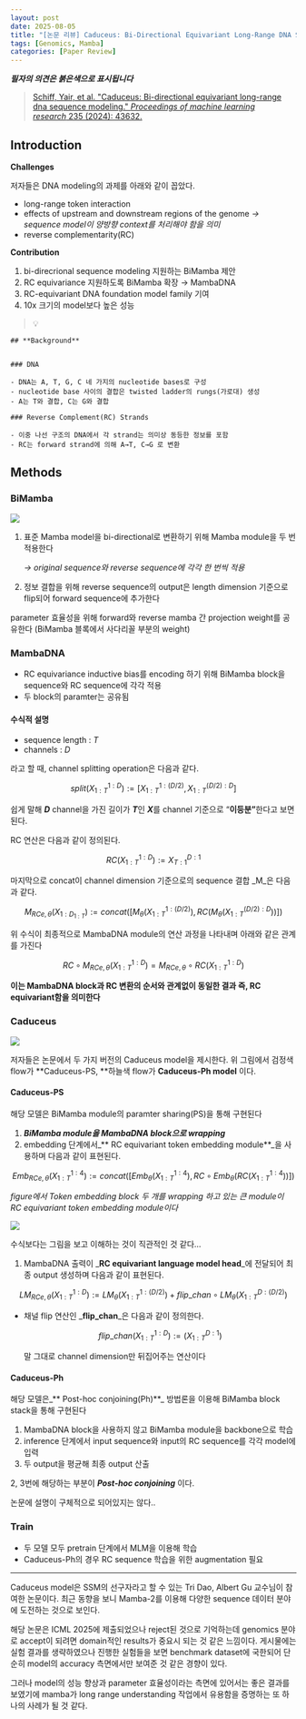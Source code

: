 ```yaml
---
layout: post
date: 2025-08-05
title: "[논문 리뷰] Caduceus: Bi-Directional Equivariant Long-Range DNA Sequence Modeling"
tags: [Genomics, Mamba]
categories: [Paper Review]
---
```


<span class="notion-red">_**필자의 의견은 붉은색으로 표시됩니다**_</span>


> [Schiff, Yair, et al. "Caduceus: Bi-directional equivariant long-range dna sequence modeling." ](https://pmc.ncbi.nlm.nih.gov/articles/PMC12189541/)[_Proceedings of machine learning research_](https://pmc.ncbi.nlm.nih.gov/articles/PMC12189541/)[ 235 (2024): 43632.](https://pmc.ncbi.nlm.nih.gov/articles/PMC12189541/)



## Introduction


**Challenges**


저자들은 DNA modeling의 과제를 아래와 같이 꼽았다.

- long-range token interaction
- effects of upstream and downstream regions of the genome 
_→ sequence model이 양방향 context를 처리해야 함을 의미_
- reverse complementarity(RC)

**Contribution**

1. bi-direcrional sequence modeling 지원하는 BiMamba 제안
1. RC equivariance 지원하도록 BiMamba 확장 → MambaDNA
1. RC-equivariant DNA foundation model family 기여
1. 10x 크기의 model보다 높은 성능

> 💡 


	## **Background**


	### DNA

	- DNA는 A, T, G, C 네 가지의 nucleotide bases로 구성
	- nucleotide base 사이의 결합은 twisted ladder의 rungs(가로대) 생성
	- A는 T와 결합, C는 G와 결합

	### Reverse Complement(RC) Strands

	- 이중 나선 구조의 DNA에서 각 strand는 의미상 동등한 정보를 포함
	- RC는 forward strand에 의해 A→T, C→G 로 변환


## Methods



### BiMamba


![](https://prod-files-secure.s3.us-west-2.amazonaws.com/542b861c-36a8-4051-84e5-8804b6728dba/2c247d59-7815-4980-99f0-8f0d21f445a7/image.png?X-Amz-Algorithm=AWS4-HMAC-SHA256&X-Amz-Content-Sha256=UNSIGNED-PAYLOAD&X-Amz-Credential=ASIAZI2LB4665BOOY5CW%2F20251009%2Fus-west-2%2Fs3%2Faws4_request&X-Amz-Date=20251009T161127Z&X-Amz-Expires=3600&X-Amz-Security-Token=IQoJb3JpZ2luX2VjED8aCXVzLXdlc3QtMiJHMEUCIQCpnWu4q%2BsTjWB9aH66aBJAEQsD584lJkqC1g7QzPkmpwIgZWhKSwp3KVQlgOiyT1xfadQ5VziBOZDgNYd3XaX8Ky4qiAQI2P%2F%2F%2F%2F%2F%2F%2F%2F%2F%2FARAAGgw2Mzc0MjMxODM4MDUiDPChttstu%2B%2BilFhAFSrcA83nZePjJV6XKGsIQ2cMUbAQpdxgdc0rWs8gTrM%2FYGIoqGZDIwNlwHPhvrWejokOQxuZ5glekgj9dNRT3FL6FDxDUKDL64VjSoLekYJDqmr13I%2BHkcYFCiNRPAP9n5HSmPnDfvZK8heM9OkM%2FRIhL61qcUQW6KnKWI5G5RJ4ESE1%2FOuLFzScnJqZ4OdQhn%2FwPctmkJhO3O91j7a5T6v6cnFpjY5Up4kxngbFnWJDGGPJFlqWnZUJ0AWj28b6TG0MIsGbBcY48fS5dmgAH4hehDGHxVADLdF9iRG77g1LY1%2Bvf0NF%2BnSNv526IT5C1aGJz%2FjFgmL%2FeJbXnGJDUptYJtPlwf%2FDDxkt%2Bv61algbF1hiWNxn8L8vGTbUrLnEGY9xa2vgX52zUKeDmEFqEk8woiOHJidh8DcF7NyGWA73s3X55XZQRT6uKnTSxr%2F71yjqFgxlr4nGx4yUnlW90x%2F4N%2FfvmPN%2FBdihHQ%2B4CcSedGL2c2%2BAfbJTgZVi5u1OAHnXSC1Uv%2F09ChccCWRAY%2F0xAqdvPRa1wrkZAozNoD%2Bnd3qcW%2FhMbt%2FY9hlnp0ENaVjlfeMom71YsmvHH856%2FfsN10DdmmN%2BRxl7hVgIQg3owju8fB3xQsKwi9mk6NbkMJGSn8cGOqUB4QaRwEYG6%2FL4MW52TbQK5mu5HKroI1IFFpeqVTvScI5b81Ytt1hd9HBZJbAc9o8gk8GFc19SRQzEJ6QRctQ2GrM0jzkgE4aMotCbbWXL3OzNm8ZtdpVuTyJoS6lPeupyrUpYSCZD4OXY0fWh2qSdMmdzsEkoJcuoNhyfEx%2B%2FbJ%2Fv%2BjMWGBRY7IUgeSQRiXtBjpGdJWZ0KakxyZVajbW8avpxN6Ag&X-Amz-Signature=e5cd70e549c94d0919662e70833f4266cf1685709a855b1d76dc2d4fada89be4&X-Amz-SignedHeaders=host&x-amz-checksum-mode=ENABLED&x-id=GetObject)

1. 표준 Mamba model을 bi-directional로 변환하기 위해 Mamba module을 두 번 적용한다

	_→ original sequence와 reverse sequence에 각각 한 번씩 적용_

1. 정보 결합을 위해 reverse sequence의 output은 length dimension 기준으로 flip되어 forward sequence에 추가한다

parameter 효율성을 위해 forward와 reverse mamba 간 projection weight를 공유한다 (BiMamba 블록에서 사다리꼴 부분의 weight)



### MambaDNA

- RC equivariance inductive bias를 encoding 하기 위해 BiMamba block을 sequence와 RC sequence에 각각 적용
- 두 block의 paramter는 공유됨


#### 수식적 설명

- sequence length : _T_
- channels : _D_

라고 할 때,  channel splitting operation은 다음과 같다.


$$
split(X^{1:D}_{1:T}):=[X^{1:(D/2)}_{1:T},X^{(D/2):D}_{1:T}]
$$


<span class="notion-red">쉽게 말해 </span><span class="notion-red">_**D**_</span><span class="notion-red"> channel을 가진 길이가 </span><span class="notion-red">_**T**_</span><span class="notion-red">인 </span><span class="notion-red">_**X**_</span><span class="notion-red">를 channel 기준으로 “</span><span class="notion-red">**이등분”**</span><span class="notion-red">한다고 보면 된다.</span>


RC 연산은 다음과 같이 정의된다.


$$
RC(X^{1:D}_{1:T}):=X^{D:1}_{T:1}
$$


마지막으로 concat이 channel dimension 기준으로의 sequence 결합 _M_은 다음과 같다.


$$
M_{RCe,\theta}(X_{1:D_{1:T}}):=concat([M_{\theta}(X^{1:(D/2)}_{1:T}),RC(M_{\theta}(X^{(D/2):D}_{1:T}))])
$$


위 수식이 최종적으로 MambaDNA module의 연산 과정을 나타내며 아래와 같은 관계를 가진다


$$
RC\circ M_{RCe,\theta}(X^{1:D}_{1:T}) = M_{RCe,\theta} \circ RC(X^{1:D}_{1:T})
$$


**이는 MambaDNA block과 RC 변환의 순서와 관계없이 동일한 결과 즉, RC equivariant함을 의미한다**



### Caduceus


![](https://prod-files-secure.s3.us-west-2.amazonaws.com/542b861c-36a8-4051-84e5-8804b6728dba/f94a60d7-8145-473b-aef9-7c68d3ec604a/image.png?X-Amz-Algorithm=AWS4-HMAC-SHA256&X-Amz-Content-Sha256=UNSIGNED-PAYLOAD&X-Amz-Credential=ASIAZI2LB4665BOOY5CW%2F20251009%2Fus-west-2%2Fs3%2Faws4_request&X-Amz-Date=20251009T161127Z&X-Amz-Expires=3600&X-Amz-Security-Token=IQoJb3JpZ2luX2VjED8aCXVzLXdlc3QtMiJHMEUCIQCpnWu4q%2BsTjWB9aH66aBJAEQsD584lJkqC1g7QzPkmpwIgZWhKSwp3KVQlgOiyT1xfadQ5VziBOZDgNYd3XaX8Ky4qiAQI2P%2F%2F%2F%2F%2F%2F%2F%2F%2F%2FARAAGgw2Mzc0MjMxODM4MDUiDPChttstu%2B%2BilFhAFSrcA83nZePjJV6XKGsIQ2cMUbAQpdxgdc0rWs8gTrM%2FYGIoqGZDIwNlwHPhvrWejokOQxuZ5glekgj9dNRT3FL6FDxDUKDL64VjSoLekYJDqmr13I%2BHkcYFCiNRPAP9n5HSmPnDfvZK8heM9OkM%2FRIhL61qcUQW6KnKWI5G5RJ4ESE1%2FOuLFzScnJqZ4OdQhn%2FwPctmkJhO3O91j7a5T6v6cnFpjY5Up4kxngbFnWJDGGPJFlqWnZUJ0AWj28b6TG0MIsGbBcY48fS5dmgAH4hehDGHxVADLdF9iRG77g1LY1%2Bvf0NF%2BnSNv526IT5C1aGJz%2FjFgmL%2FeJbXnGJDUptYJtPlwf%2FDDxkt%2Bv61algbF1hiWNxn8L8vGTbUrLnEGY9xa2vgX52zUKeDmEFqEk8woiOHJidh8DcF7NyGWA73s3X55XZQRT6uKnTSxr%2F71yjqFgxlr4nGx4yUnlW90x%2F4N%2FfvmPN%2FBdihHQ%2B4CcSedGL2c2%2BAfbJTgZVi5u1OAHnXSC1Uv%2F09ChccCWRAY%2F0xAqdvPRa1wrkZAozNoD%2Bnd3qcW%2FhMbt%2FY9hlnp0ENaVjlfeMom71YsmvHH856%2FfsN10DdmmN%2BRxl7hVgIQg3owju8fB3xQsKwi9mk6NbkMJGSn8cGOqUB4QaRwEYG6%2FL4MW52TbQK5mu5HKroI1IFFpeqVTvScI5b81Ytt1hd9HBZJbAc9o8gk8GFc19SRQzEJ6QRctQ2GrM0jzkgE4aMotCbbWXL3OzNm8ZtdpVuTyJoS6lPeupyrUpYSCZD4OXY0fWh2qSdMmdzsEkoJcuoNhyfEx%2B%2FbJ%2Fv%2BjMWGBRY7IUgeSQRiXtBjpGdJWZ0KakxyZVajbW8avpxN6Ag&X-Amz-Signature=269ed1647fca2a15e68eff982161a33d4e429f268dee7705d70c3eb54a0590ff&X-Amz-SignedHeaders=host&x-amz-checksum-mode=ENABLED&x-id=GetObject)


저자들은 논문에서 두 가지 버전의 Caduceus model을 제시한다. 위 그림에서 검정색 flow가 **Caduceus-PS, **하늘색 flow가 **Caduceus-Ph model** 이다.



#### Caduceus-PS


해당 모델은 BiMamba module의 paramter sharing(PS)을 통해 구현된다

1. _**BiMamba module을 MambaDNA block으로 wrapping**_
1. embedding 단계에서_** RC equivariant token embedding module**_을 사용하며 다음과 같이 표현된다.

$$
Emb_{RCe,\theta}(X^{1:4}_{1:T}):=concat([Emb_{\theta}(X^{1:4}_{1:T}),RC \circ Emb_{\theta}(RC(X^{1:4}_{1:T}))])
$$


_figure에서 Token embedding block 두 개를 wrapping 하고 있는 큰 module이 RC equivariant token embedding module이다_


![](https://prod-files-secure.s3.us-west-2.amazonaws.com/542b861c-36a8-4051-84e5-8804b6728dba/b175e4da-71eb-4e91-8c23-a06dabe673c9/image.png?X-Amz-Algorithm=AWS4-HMAC-SHA256&X-Amz-Content-Sha256=UNSIGNED-PAYLOAD&X-Amz-Credential=ASIAZI2LB4665BOOY5CW%2F20251009%2Fus-west-2%2Fs3%2Faws4_request&X-Amz-Date=20251009T161127Z&X-Amz-Expires=3600&X-Amz-Security-Token=IQoJb3JpZ2luX2VjED8aCXVzLXdlc3QtMiJHMEUCIQCpnWu4q%2BsTjWB9aH66aBJAEQsD584lJkqC1g7QzPkmpwIgZWhKSwp3KVQlgOiyT1xfadQ5VziBOZDgNYd3XaX8Ky4qiAQI2P%2F%2F%2F%2F%2F%2F%2F%2F%2F%2FARAAGgw2Mzc0MjMxODM4MDUiDPChttstu%2B%2BilFhAFSrcA83nZePjJV6XKGsIQ2cMUbAQpdxgdc0rWs8gTrM%2FYGIoqGZDIwNlwHPhvrWejokOQxuZ5glekgj9dNRT3FL6FDxDUKDL64VjSoLekYJDqmr13I%2BHkcYFCiNRPAP9n5HSmPnDfvZK8heM9OkM%2FRIhL61qcUQW6KnKWI5G5RJ4ESE1%2FOuLFzScnJqZ4OdQhn%2FwPctmkJhO3O91j7a5T6v6cnFpjY5Up4kxngbFnWJDGGPJFlqWnZUJ0AWj28b6TG0MIsGbBcY48fS5dmgAH4hehDGHxVADLdF9iRG77g1LY1%2Bvf0NF%2BnSNv526IT5C1aGJz%2FjFgmL%2FeJbXnGJDUptYJtPlwf%2FDDxkt%2Bv61algbF1hiWNxn8L8vGTbUrLnEGY9xa2vgX52zUKeDmEFqEk8woiOHJidh8DcF7NyGWA73s3X55XZQRT6uKnTSxr%2F71yjqFgxlr4nGx4yUnlW90x%2F4N%2FfvmPN%2FBdihHQ%2B4CcSedGL2c2%2BAfbJTgZVi5u1OAHnXSC1Uv%2F09ChccCWRAY%2F0xAqdvPRa1wrkZAozNoD%2Bnd3qcW%2FhMbt%2FY9hlnp0ENaVjlfeMom71YsmvHH856%2FfsN10DdmmN%2BRxl7hVgIQg3owju8fB3xQsKwi9mk6NbkMJGSn8cGOqUB4QaRwEYG6%2FL4MW52TbQK5mu5HKroI1IFFpeqVTvScI5b81Ytt1hd9HBZJbAc9o8gk8GFc19SRQzEJ6QRctQ2GrM0jzkgE4aMotCbbWXL3OzNm8ZtdpVuTyJoS6lPeupyrUpYSCZD4OXY0fWh2qSdMmdzsEkoJcuoNhyfEx%2B%2FbJ%2Fv%2BjMWGBRY7IUgeSQRiXtBjpGdJWZ0KakxyZVajbW8avpxN6Ag&X-Amz-Signature=08d167abb42f3e2255187639b2fb6d4a5e6f297549bea92756a48903d3e56928&X-Amz-SignedHeaders=host&x-amz-checksum-mode=ENABLED&x-id=GetObject)


<span class="notion-red">수식보다는 그림을 보고 이해하는 것이 직관적인 것 같다…</span>

1. MambaDNA 출력이 _**RC equivariant language model head**_에 전달되어 최종 output 생성하며 다음과 같이 표현된다.

$$
LM_{RCe,\theta}(X^{1:D}_{1:T}):= LM_{\theta}(X^{1:(D/2)}_{1:T})+flip\_chan\circ LM_{\theta}(X^{D:(D/2)}_{1:T})
$$

- 채널 flip 연산인 _**flip\_chan**_은 다음과 같이 정의한다.

	$$
	flip\_chan(X^{1:D}_{1:T}):=(X^{D:1}_{1:T})
	$$


	말 그대로 channel dimension만 뒤집어주는 연산이다



#### Caduceus-Ph


해당 모델은_** Post-hoc conjoining(Ph)**_ 방법론을 이용해 BiMamba block stack을 통해 구현된다

1. MambaDNA block을 사용하지 않고 BiMamba module을 backbone으로 학습
1. inference 단계에서 input sequence와 input의 RC sequence를 각각 model에 입력
1. 두 output을 평균해 최종 output 산출

2, 3번에 해당하는 부분이 _**Post-hoc conjoining**_ 이다.


<span class="notion-red">논문에 설명이 구체적으로 되어있지는 않다..</span>



### Train

- 두 모델 모두 pretrain 단계에서 MLM을 이용해 학습
- Caduceus-Ph의 경우 RC sequence 학습을 위한 augmentation 필요

---


<span class="notion-red">Caduceus model은 SSM의 선구자라고 할 수 있는 Tri Dao, Albert Gu 교수님이 참여한 논문이다. 최근 동향을 보니 Mamba-2를 이용해 다양한 sequence 데이터 분야에 도전하는 것으로 보인다.</span>


<span class="notion-red">해당 논문은 ICML 2025에 제출되었으나 reject된 것으로 기억하는데 genomics 분야로 accept이 되려면 domain적인 results가 중요시 되는 것 같은 느낌이다. 게시물에는 실험 결과를 생략하였으나 진행한 실험들을 보면 benchmark dataset에 국한되어 단순히 model의 accuracy 측면에서만 보여준 것 같은 경향이 있다.</span>


<span class="notion-red">그러나 model의 성능 향상과 parameter 효율성이라는 측면에 있어서는 좋은 결과를 보였기에 mamba가 long range understanding 작업에서 유용함을 증명하는 또 하나의 사례가 될 것 같다.</span>

